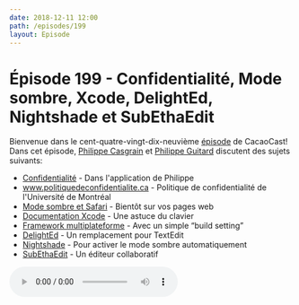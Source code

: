 ```yaml
---
date: 2018-12-11 12:00
path: /episodes/199
layout: Episode
---
```

# Épisode 199 - Confidentialité, Mode sombre, Xcode, DelightEd, Nightshade et SubEthaEdit
<p>Bienvenue dans le cent-quatre-vingt-dix-neuvième <a href="https://archive.org/download/cacaocast/cacaocast_199.mp3" title="CacaoCast Episode 199">épisode</a> de CacaoCast! Dans cet épisode, <a href="http://www.twitter.com/philippec" title="Philippe Casgrain sur Twitter">Philippe Casgrain</a> et <a href="http://www.twitter.com/philippeguitard" title="Philippe Guitard sur Twitter">Philippe Guitard</a> discutent des sujets suivants:</p>
<ul><li><a href="https://trainscan.ca/privacy/index.fr.html" title="Confidentialité">Confidentialité</a> - Dans l'application de Philippe</li>
<li><a href="http://www.politiquedeconfidentialite.ca/" title="www.politiquedeconfidentialite.ca">www.politiquedeconfidentialite.ca</a> - Politique de confidentialité de l'Université de Montréal</li>
<li><a href="https://blog.1password.com/from-dark-to-light-and-back-again/" title="Mode sombre et Safari">Mode sombre et Safari</a> - Bientôt sur vos pages web</li>
<li><a href="https://twitter.com/JuanpeCatalan/status/1070397830613909505" title="Documentation Xcode">Documentation Xcode</a> - Une astuce du clavier</li>
<li><a href="https://davedelong.com/blog/2018/11/15/building-a-crossplatform-framework/" title="Framework multiplateforme">Framework multiplateforme</a> - Avec un simple “build setting”</li>
<li><a href="https://eclecticlight.co/2018/12/04/want-more-from-your-rich-text-editor-heres-delighted-1-0/" title="DelightEd">DelightEd</a> - Un remplacement pour TextEdit</li>
<li><a href="https://www.pinchtozoom.co.uk/nightshade" title="Nightshade">Nightshade</a> - Pour activer le mode sombre automatiquement</li>
<li><a href="https://rant.monkeydom.de/posts/2018/11/28/see-is-back" title="SubEthaEdit">SubEthaEdit</a> - Un éditeur collaboratif</li>
</ul>
<p><audio controls><source src="https://archive.org/download/cacaocast/cacaocast_199.mp3" type="audio/mpeg"><source src="https://archive.org/download/cacaocast/cacaocast_199.mp3" type="audio/mp4">Votre navigateur ne supporte pas l'élément audio / Your browser does not support the audio element.</audio></p>
